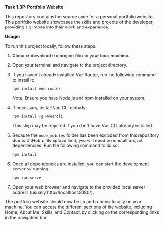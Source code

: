 **Task 1.3P: Portfolio Website**

This repository contains the source code for a personal portfolio website. This portfolio website showcases the skills and projects of the developer, providing a glimpse into their work and experience.

**Usage:**

To run this project locally, follow these steps:

1. Clone or download the project files to your local machine.

2. Open your terminal and navigate to the project directory.

3. If you haven't already installed Vue Router, run the following command to install it:

   ```
   npm install vue-router
   ```

   Note: Ensure you have Node.js and npm installed on your system.

4. If necessary, install Vue CLI globally:

   ```
   npm install -g @vue/cli
   ```

   This step may be required if you don't have Vue CLI already installed.

5. Because the `node_modules` folder has been excluded from this repository due to GitHub's file upload limit, you will need to reinstall project dependencies. Run the following command to do so:

   ```
   npm install
   ```

6. Once all dependencies are installed, you can start the development server by running:

   ```
   npm run serve
   ```

7. Open your web browser and navigate to the provided local server address (usually http://localhost:8080/).

The portfolio website should now be up and running locally on your machine. You can access the different sections of the website, including Home, About Me, Skills, and Contact, by clicking on the corresponding links in the navigation bar.
